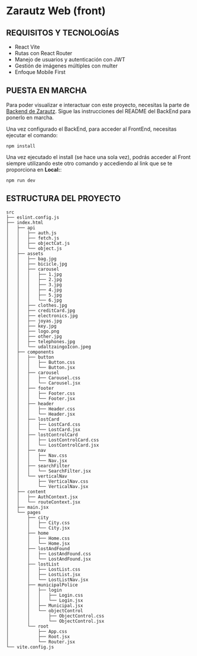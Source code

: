 # Zarautz Web (front)


## REQUISITOS Y TECNOLOGÍAS
- React Vite
- Rutas con React Router
- Manejo de usuarios y autenticación con JWT
- Gestión de imágenes múltiples con multer
- Enfoque Mobile First


## PUESTA EN MARCHA
Para poder visualizar e interactuar con este proyecto, necesitas la parte de [Backend de Zarautz](https://github.com/jauregiazcue/backend_individual_project). Sigue las instrucciones del README del BackEnd para ponerlo en marcha.

Una vez configurado el BackEnd, para acceder al FrontEnd, necesitas ejecutar el comando:
```
npm install
```
Una vez ejecutado el install (se hace una sola vez), podrás acceder al Front siempre utilizando este otro comando y accediendo al link que se te proporciona en **Local:**:
```
npm run dev
```

## ESTRUCTURA DEL PROYECTO
```
src
├── eslint.config.js
├── index.html
│   ├── api
│   │   ├── auth.js
│   │   ├── fetch.js
│   │   ├── objectCat.js
│   │   └── object.js
│   ├── assets
│   │   ├── bag.jpg
│   │   ├── bicicle.jpg
│   │   ├── carousel
│   │   │   ├── 1.jpg
│   │   │   ├── 2.jpg
│   │   │   ├── 3.jpg
│   │   │   ├── 4.jpg
│   │   │   ├── 5.jpg
│   │   │   └── 6.jpg
│   │   ├── clothes.jpg
│   │   ├── creditCard.jpg
│   │   ├── electronics.jpg
│   │   ├── joyas.jpg
│   │   ├── key.jpg
│   │   ├── logo.png
│   │   ├── other.jpg
│   │   ├── telephones.jpg
│   │   └── udaltzaingoIcon.jpeg
│   ├── components
│   │   ├── button
│   │   │   ├── Button.css
│   │   │   └── Button.jsx
│   │   ├── carousel
│   │   │   ├── Carousel.css
│   │   │   └── Carousel.jsx
│   │   ├── footer
│   │   │   ├── Footer.css
│   │   │   └── Footer.jsx
│   │   ├── header
│   │   │   ├── Header.css
│   │   │   └── Header.jsx
│   │   ├── lostCard
│   │   │   ├── LostCard.css
│   │   │   └── LostCard.jsx
│   │   ├── lostControlCard
│   │   │   ├── LostControlCard.css
│   │   │   └── LostControlCard.jsx
│   │   ├── nav
│   │   │   ├── Nav.css
│   │   │   └── Nav.jsx
│   │   ├── searchFilter
│   │   │   └── SearchFilter.jsx
│   │   └── verticalNav
│   │       ├── VerticalNav.css
│   │       └── VerticalNav.jsx
│   ├── content
│   │   ├── AuthContext.jsx
│   │   └── routeContext.jsx
│   ├── main.jsx
│   └── pages
│       ├── city
│       │   ├── City.css
│       │   └── City.jsx
│       ├── home
│       │   ├── Home.css
│       │   └── Home.jsx
│       ├── lostAndFound
│       │   ├── LostAndFound.css
│       │   └── LostAndFound.jsx
│       ├── lostList
│       │   ├── LostList.css
│       │   ├── LostList.jsx
│       │   └── LostListNav.jsx
│       ├── municipalPolice
│       │   ├── login
│       │   │   ├── Login.css
│       │   │   └── Login.jsx
│       │   ├── Municipal.jsx
│       │   └── objectControl
│       │       ├── ObjectControl.css
│       │       └── ObjectControl.jsx
│       └── root
│           ├── App.css
│           ├── Root.jsx
│           └── Router.jsx
└── vite.config.js
```